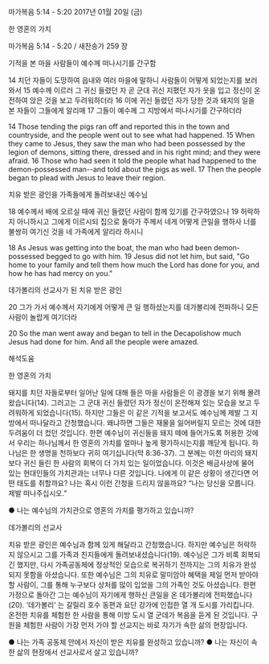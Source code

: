 마가복음 5:14 - 5:20 
2017년 01월 20일 (금)

한 영혼의 가치



마가복음 5:14 - 5:20 / 새찬송가 259 장


기적을 본 마을 사람들이 예수께 떠나시기를 간구함

14 치던 자들이 도망하여 읍내와 여러 마을에 말하니 사람들이 어떻게 되었는지를 보러 와서 15 예수께 이르러 그 귀신 들렸던 자 곧 군대 귀신 지폈던 자가 옷을 입고 정신이 온전하여 앉은 것을 보고 두려워하더라 16 이에 귀신 들렸던 자가 당한 것과 돼지의 일을 본 자들이 그들에게 알리매 17 그들이 예수께 그 지방에서 떠나시기를 간구하더라

14 Those tending the pigs ran off and reported this in the town and countryside, and the people went out to see what had happened. 15 When they came to Jesus, they saw the man who had been possessed by the legion of demons, sitting there, dressed and in his right mind; and they were afraid. 16 Those who had seen it told the people what had happened to the demon-possessed man--and told about the pigs as well. 17 Then the people began to plead with Jesus to leave their region.

치유 받은 광인을 가족들에게 돌려보내신 예수님

18 예수께서 배에 오르실 때에 귀신 들렸던 사람이 함께 있기를 간구하였으나 19 허락하지 아니하시고 그에게 이르시되 집으로 돌아가 주께서 네게 어떻게 큰일을 행하사 너를 불쌍히 여기신 것을 네 가족에게 알리라 하시니

18 As Jesus was getting into the boat, the man who had been demon-possessed begged to go with him. 19 Jesus did not let him, but said, "Go home to your family and tell them how much the Lord has done for you, and how he has had mercy on you."

데가볼리의 선교사가 된 치유 받은 광인

20 그가 가서 예수께서 자기에게 어떻게 큰 일 행하셨는지를 데가볼리에 전파하니 모든 사람이 놀랍게 여기더라

20 So the man went away and began to tell in the Decapolishow much Jesus had done for him. And all the people were amazed.

해석도움





한 영혼의 가치

돼지를 치던 자들로부터 일어난 일에 대해 들은 마을 사람들은 이 광경을 보기 위해 몰려왔습니다(14). 그러고는 그 군대 귀신 들렸던 자가 정신이 온전해져 있는 모습을 보고 두려워하게 되었습니다(15). 하지만 그들은 이 같은 기적을 보고서도 예수님께 제발 그 지방에서 떠나달라고 간청했습니다. 왜냐하면 그들은 재물을 잃어버릴지 모르는 것에 대한 두려움이 더 컸던 것입니다. 한편 예수님이 귀신들을 돼지 떼에 들어가도록 허용한 것에서 우리는 하나님께서 한 영혼의 가치를 얼마나 높게 평가하시는지를 깨닫게 됩니다. 하나님은 한 생명을 천하보다 귀히 여기십니다(막 8:36-37). 그 분께는 이천 마리의 돼지보다 귀신 들린 한 사람의 회복이 더 가치 있는 일이었습니다. 이것은 배금사상에 물어 있는 현대인들의 가치관과는 너무나 다른 것입니다. 나에게 이 같은 상황이 생긴다면 어떤 태도를 취할까요? 나는 혹시 이런 간청을 드리지 않을까요? “나는 당신을 모릅니다. 제발 떠나주십시오.”

● 나는 예수님의 가치관으로 영혼의 가치를 평가하고 있습니까?

데가볼리의 선교사

치유 받은 광인은 예수님과 함께 있게 해달라고 간청했습니다. 하지만 예수님은 허락하지 않으시고 그를 가족과 친지들에게 돌려보내셨습니다(19). 예수님은 그가 비록 회복되긴 했지만, 다시 가족공동체에 정상적인 모습으로 복귀하기 전까지는 그의 치유가 완성되지 못함을 아셨습니다. 또한 예수님은 그의 치유로 말미암아 혜택을 제일 먼저 받아야 할 사람이, 그를 통해 누구보다 상처를 많이 입었을 그의 가족인 것도 아셨습니다. 한편 가정으로 돌아간 그는 예수님이 자기에게 행하신 큰일을 온 데가볼리에 전파했습니다(20). ‘데가볼리’ 는 갈릴리 호수 동편과 요단 강가에 인접한 열 개 도시를 가리킵니다. 온전한 치유를 체험한 한 사람을 통해 이방 도시 열 군데가 복음을 듣게 된 것입니다. 구원을 체험한 사람이 가장 먼저 가야 할 선교지는 바로 자기가 속한 삶의 현장입니다.

● 나는 가족 공동체 안에서 자신이 받은 치유를 완성하고 있습니까?
● 나는 자신이 속한 삶의 현장에서 선교사로서 살고 있습니까?